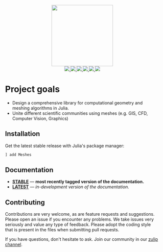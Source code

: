 <p align="center">
  <img src="docs/src/assets/logo-text.svg" height="200"><br>
  <a href="https://github.com/JuliaGeometry/Meshes.jl/actions">
    <img src="https://img.shields.io/github/workflow/status/JuliaGeometry/Meshes.jl/CI?style=flat-square">
  </a>
  <a href="https://codecov.io/gh/JuliaGeometry/Meshes.jl">
    <img src="https://img.shields.io/codecov/c/github/JuliaGeometry/Meshes.jl?style=flat-square">
  </a>
  <a href="https://JuliaGeometry.github.io/Meshes.jl/stable">
    <img src="https://img.shields.io/badge/docs-stable-blue?style=flat-square">
  </a>
  <a href="https://JuliaGeometry.github.io/Meshes.jl/dev">
    <img src="https://img.shields.io/badge/docs-latest-blue?style=flat-square">
  </a>
  <a href="LICENSE">
    <img src="https://img.shields.io/badge/license-MIT-blue?style=flat-square">
  </a>
  <a href="https://julialang.zulipchat.com/#narrow/stream/275558-meshes.2Ejl">
    <img src="https://img.shields.io/badge/chat-on%20zulip-9cf?style=flat-square">
  </a>
</p>

# Project goals

- Design a comprehensive library for computational geometry and meshing algorithms in Julia.
- Unite different scientific communities using meshes (e.g. GIS, CFD, Computer Vision, Graphics)

## Installation

Get the latest stable release with Julia's package manager:

```julia
] add Meshes
```

## Documentation

- [**STABLE**][docs-stable-url] &mdash; **most recently tagged version of the documentation.**
- [**LATEST**][docs-latest-url] &mdash; *in-development version of the documentation.*

## Contributing

Contributions are very welcome, as are feature requests and suggestions.
Please open an issue if you encounter any problems. We take issues very
seriously and value any type of feedback. Please adopt the coding style
that is present in the files when submitting pull requests.

If you have questions, don't hesitate to ask. Join our community in our
[zulip channel](https://julialang.zulipchat.com/#narrow/stream/275558-meshes.2Ejl).

[docs-stable-img]: https://img.shields.io/badge/docs-stable-blue?style=flat-square
[docs-stable-url]: https://JuliaGeometry.github.io/Meshes.jl/stable

[docs-latest-img]: https://img.shields.io/badge/docs-latest-blue?style=flat-square
[docs-latest-url]: https://JuliaGeometry.github.io/Meshes.jl/dev
